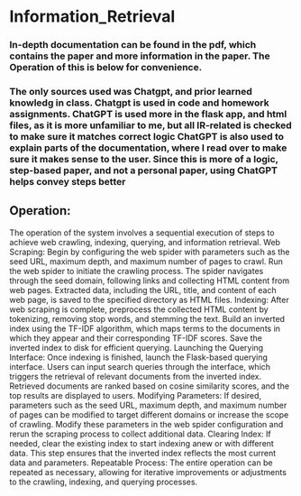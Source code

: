 # Information_Retrieval
### In-depth documentation can be found in the pdf, which contains the paper and more information in the paper. The Operation of this is below for convenience. 

### The only sources used was Chatgpt, and prior learned knowledg in class. Chatgpt is used in code and homework assignments. ChatGPT is used more in the flask app, and html files, as it is more unfamiliar to me, but all IR-related is checked to make sure it matches correct logic ChatGPT is also used to explain parts of the documentation, where I read over to make sure it makes sense to the user. Since this is more of a logic, step-based paper, and not a personal paper, using ChatGPT helps convey steps better

## Operation:
The operation of the system involves a sequential execution of steps to achieve web crawling, indexing, querying, and information retrieval.
Web Scraping:
Begin by configuring the web spider with parameters such as the seed URL, maximum depth, and maximum number of pages to crawl.
Run the web spider to initiate the crawling process. The spider navigates through the seed domain, following links and collecting HTML content from web pages.
Extracted data, including the URL, title, and content of each web page, is saved to the specified directory as HTML files.
Indexing:
After web scraping is complete, preprocess the collected HTML content by tokenizing, removing stop words, and stemming the text.
Build an inverted index using the TF-IDF algorithm, which maps terms to the documents in which they appear and their corresponding TF-IDF scores.
Save the inverted index to disk for efficient querying.
Launching the Querying Interface:
Once indexing is finished, launch the Flask-based querying interface.
Users can input search queries through the interface, which triggers the retrieval of relevant documents from the inverted index.
Retrieved documents are ranked based on cosine similarity scores, and the top results are displayed to users.
Modifying Parameters:
If desired, parameters such as the seed URL, maximum depth, and maximum number of pages can be modified to target different domains or increase the scope of crawling.
Modify these parameters in the web spider configuration and rerun the scraping process to collect additional data.
Clearing Index:
If needed, clear the existing index to start indexing anew or with different data.
This step ensures that the inverted index reflects the most current data and parameters.
Repeatable Process:
The entire operation can be repeated as necessary, allowing for iterative improvements or adjustments to the crawling, indexing, and querying processes.
